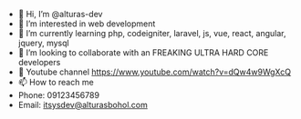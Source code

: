 - 👋 Hi, I’m @alturas-dev
- 👀 I’m interested in web development
- 🌱 I’m currently learning php, codeigniter, laravel, js, vue, react, angular, jquery, mysql
- 💞️ I’m looking to collaborate with an FREAKING ULTRA HARD CORE developers
- 👋 Youtube channel https://www.youtube.com/watch?v=dQw4w9WgXcQ
- 📫 How to reach me 
- Phone: 09123456789
- Email: itsysdev@alturasbohol.com

<!---
alturas-dev/alturas-dev is a ✨ special ✨ repository because its `README.md` (this file) appears on your GitHub profile.
You can click the Preview link to take a look at your changes.
--->
